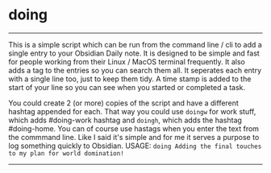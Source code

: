 # doing
***
This is a simple script which can be run from the command line / cli to add a single entry
to your Obsidian Daily note. It is designed to be simple and fast for people working from their
Linux / MacOS terminal frequently. It also adds a tag to the entries so you can search them all.
It seperates each entry with a single line too, just to keep them tidy. A time stamp is added to the
start of your line so you can see when you started or completed a task.

You could create 2 (or more) copies of the script and have a different hashtag appended for
each. That way you could use `doingw` for work stuff, which adds #doing-work hashtag
and `doingh`, which adds the hashtag #doing-home. You can of course use hastags when you enter the
text from the commmand line.
Like I said it's simple and for me it serves a purpose to log something quickly to Obsidian.
USAGE:
`doing Adding the final touches to my plan for world domination!`
***
